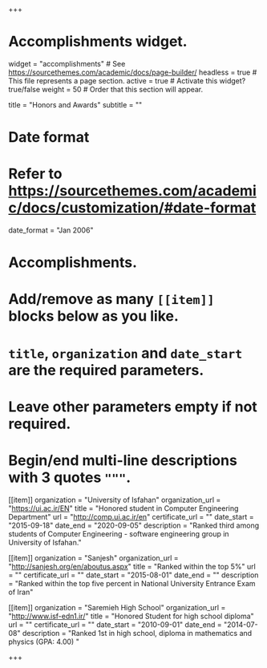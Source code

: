 +++
# Accomplishments widget.
widget = "accomplishments"  # See https://sourcethemes.com/academic/docs/page-builder/
headless = true  # This file represents a page section.
active = true  # Activate this widget? true/false
weight = 50  # Order that this section will appear.

title = "Honors and Awards"
subtitle = ""

# Date format
#   Refer to https://sourcethemes.com/academic/docs/customization/#date-format
date_format = "Jan 2006"

# Accomplishments.
#   Add/remove as many `[[item]]` blocks below as you like.
#   `title`, `organization` and `date_start` are the required parameters.
#   Leave other parameters empty if not required.
#   Begin/end multi-line descriptions with 3 quotes `"""`.

[[item]]
  organization = "University of Isfahan"
  organization_url = "https://ui.ac.ir/EN"
  title = "Honored student in Computer Engineering Department"
  url = "http://comp.ui.ac.ir/en"
  certificate_url = ""
  date_start = "2015-09-18"
  date_end = "2020-09-05"
  description = "Ranked third among students of Computer Engineering - software engineering group in University of Isfahan."

[[item]]
  organization = "Sanjesh"
  organization_url = "http://sanjesh.org/en/aboutus.aspx"
  title = "Ranked within the top 5%"
  url = ""
  certificate_url = ""
  date_start = "2015-08-01"
  date_end = ""
  description = "Ranked within the top five percent in National University Entrance Exam of Iran"
  
[[item]]
  organization = "Saremieh High School"
  organization_url = "http://www.isf-edn1.ir/"
  title = "Honored Student for high school diploma"
  url = ""
  certificate_url = ""
  date_start = "2010-09-01"
  date_end = "2014-07-08"
  description = "Ranked 1st in high school, diploma in mathematics and physics (GPA: 4.00)
"

+++
